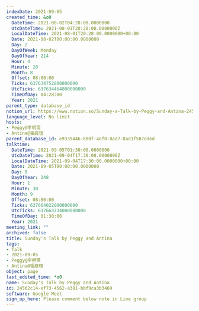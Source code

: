 ```yaml
---
indexDate: 2021-09-05
created_time: &o0
  DateTime: 2021-08-02T04:28:00.0000000
  UtcDateTime: 2021-08-01T20:28:00.0000000Z
  LocalDateTime: 2021-08-01T20:28:00.0000000+00:00
  Date: 2021-08-02T00:00:00.0000000
  Day: 2
  DayOfWeek: Monday
  DayOfYear: 214
  Hour: 4
  Minute: 28
  Month: 8
  Offset: 08:00:00
  Ticks: 637634752800000000
  UtcTicks: 637634464800000000
  TimeOfDay: 04:28:00
  Year: 2021
parent_type: database_id
notion_url: https://www.notion.so/Sunday-s-Talk-by-Peggy-and-Antina-24562c14ef734562a381bbf9ca3b3469
language_level: No limit
hosts:
- Peggy@李明霈
- Antina@張庭瑄
parent_database_id: e9339446-880f-4ef0-8ad7-8ad1f507dded
talktime:
  DateTime: 2021-09-05T01:30:00.0000000
  UtcDateTime: 2021-09-04T17:30:00.0000000Z
  LocalDateTime: 2021-09-04T17:30:00.0000000+00:00
  Date: 2021-09-05T00:00:00.0000000
  Day: 5
  DayOfYear: 248
  Hour: 1
  Minute: 30
  Month: 9
  Offset: 08:00:00
  Ticks: 637664022000000000
  UtcTicks: 637663734000000000
  TimeOfDay: 01:30:00
  Year: 2021
meeting_link: ""
archived: false
title: Sunday's Talk by Peggy and Antina
tags:
- Talk
- 2021-09-05
- Peggy@李明霈
- Antina@張庭瑄
object: page
last_edited_time: *o0
name: Sunday's Talk by Peggy and Antina
id: 24562c14-ef73-4562-a381-bbf9ca3b3469
software: Google Meet
sign_up_here: Please comment below note in Line group
---
```







